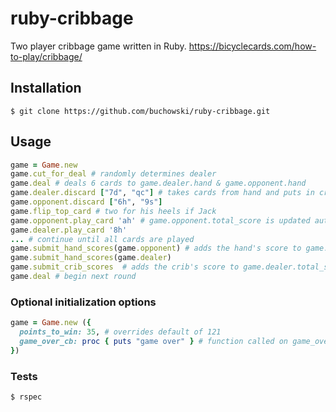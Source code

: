 # ruby-cribbage
Two player cribbage game written in Ruby. https://bicyclecards.com/how-to-play/cribbage/
 
## Installation
`$ git clone https://github.com/buchowski/ruby-cribbage.git`
## Usage
```ruby
game = Game.new
game.cut_for_deal # randomly determines dealer
game.deal # deals 6 cards to game.dealer.hand & game.opponent.hand
game.dealer.discard ["7d", "qc"] # takes cards from hand and puts in crib
game.opponent.discard ["6h", "9s"]
game.flip_top_card # two for his heels if Jack
game.opponent.play_card 'ah' # game.opponent.total_score is updated automatically
game.dealer.play_card '8h'
... # continue until all cards are played
game.submit_hand_scores(game.opponent) # adds the hand's score to game.opponent.total_score
game.submit_hand_scores(game.dealer)
game.submit_crib_scores  # adds the crib's score to game.dealer.total_score
game.deal # begin next round
```
### Optional initialization options
```ruby
game = Game.new ({
  points_to_win: 35, # overrides default of 121
  game_over_cb: proc { puts "game over" } # function called on game_over
})
```
### Tests
`$ rspec`
